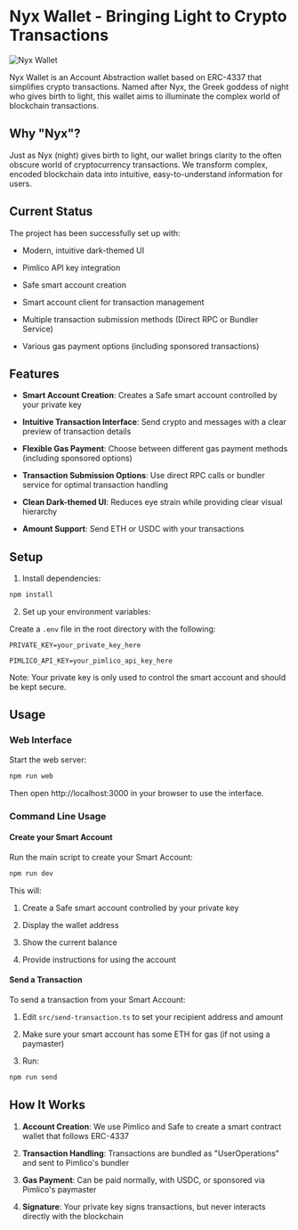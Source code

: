 # Nyx Wallet - Bringing Light to Crypto Transactions

![Nyx Wallet](https://img.shields.io/badge/Nyx%20Wallet-Bringing%20Light%20to%20Crypto-6246ea)

Nyx Wallet is an Account Abstraction wallet based on ERC-4337 that simplifies crypto transactions. Named after Nyx, the Greek goddess of night who gives birth to light, this wallet aims to illuminate the complex world of blockchain transactions.

## Why "Nyx"?

Just as Nyx (night) gives birth to light, our wallet brings clarity to the often obscure world of cryptocurrency transactions. We transform complex, encoded blockchain data into intuitive, easy-to-understand information for users.

## Current Status

The project has been successfully set up with:

- Modern, intuitive dark-themed UI

- Pimlico API key integration

- Safe smart account creation

- Smart account client for transaction management

- Multiple transaction submission methods (Direct RPC or Bundler Service)

- Various gas payment options (including sponsored transactions)

## Features

- **Smart Account Creation**: Creates a Safe smart account controlled by your private key

- **Intuitive Transaction Interface**: Send crypto and messages with a clear preview of transaction details

- **Flexible Gas Payment**: Choose between different gas payment methods (including sponsored options)

- **Transaction Submission Options**: Use direct RPC calls or bundler service for optimal transaction handling

- **Clean Dark-themed UI**: Reduces eye strain while providing clear visual hierarchy

- **Amount Support**: Send ETH or USDC with your transactions

## Setup

1. Install dependencies:

```bash
npm install
```

2. Set up your environment variables:

Create a `.env` file in the root directory with the following:

```
PRIVATE_KEY=your_private_key_here

PIMLICO_API_KEY=your_pimlico_api_key_here
```

Note: Your private key is only used to control the smart account and should be kept secure.

## Usage

### Web Interface

Start the web server:

```bash
npm run web
```

Then open http://localhost:3000 in your browser to use the interface.

### Command Line Usage

#### Create your Smart Account

Run the main script to create your Smart Account:

```bash
npm run dev
```

This will:

1. Create a Safe smart account controlled by your private key

2. Display the wallet address

3. Show the current balance

4. Provide instructions for using the account

#### Send a Transaction

To send a transaction from your Smart Account:

1. Edit `src/send-transaction.ts` to set your recipient address and amount

2. Make sure your smart account has some ETH for gas (if not using a paymaster)

3. Run:

```bash
npm run send
```

## How It Works

1. **Account Creation**: We use Pimlico and Safe to create a smart contract wallet that follows ERC-4337

2. **Transaction Handling**: Transactions are bundled as "UserOperations" and sent to Pimlico's bundler

3. **Gas Payment**: Can be paid normally, with USDC, or sponsored via Pimlico's paymaster

4. **Signature**: Your private key signs transactions, but never interacts directly with the blockchain